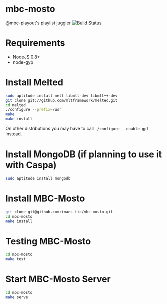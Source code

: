 mbc-mosto
=========

@mbc-playout's playlist juggler
[![Build Status](https://travis-ci.org/inaes-tic/mbc-mosto.png)](https://travis-ci.org/inaes-tic/mbc-mosto)

Requirements
============
* NodeJS 0.8+
* node-gyp

Install Melted
==============

```bash
sudo aptitude install melt libmlt-dev libmlt++-dev
git clone git://github.com/mltframework/melted.git
cd melted
./configure --prefix=/usr
make
make install
```
On other distributions you may have to call `./configure --enable-gpl` instead.

Install MongoDB (if planning to use it with Caspa)
==================================================

```bash
sudo aptitude install mongodb
```

Install MBC-Mosto
=================

```bash
git clone git@github.com:inaes-tic/mbc-mosto.git
cd mbc-mosto
make install
```

Testing MBC-Mosto
=================

```bash
cd mbc-mosto
make test
```

Start MBC-Mosto Server
======================

```bash
cd mbc-mosto
make serve
```

